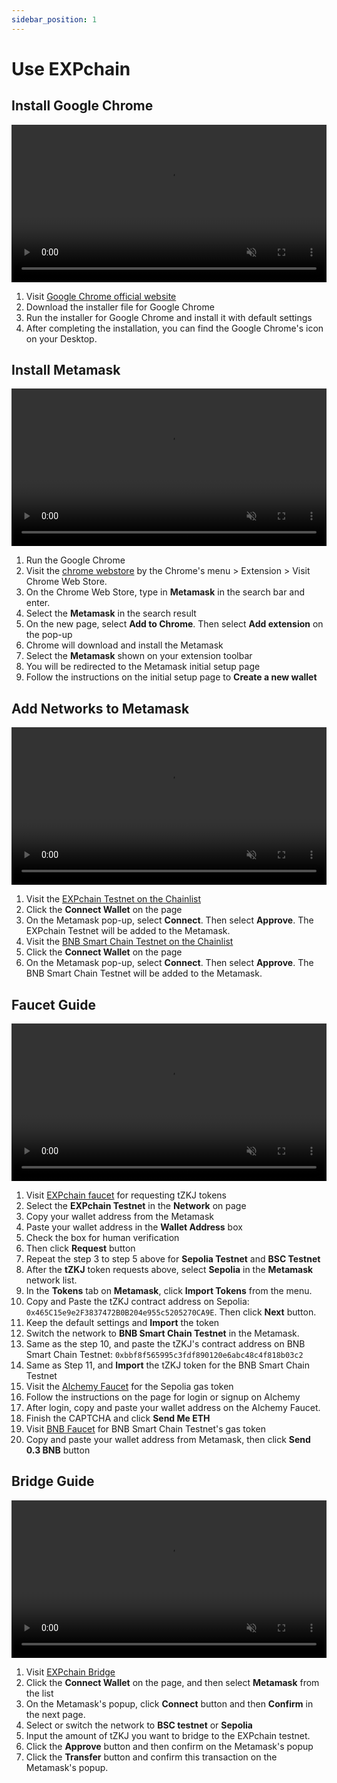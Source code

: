 ```yaml
---
sidebar_position: 1
---
```


# Use EXPchain

## Install Google Chrome

<video width="100%" muted controls>
    <source src="https://vitrual-assets.polyhedra.network/EXPchain/tutorial_video/01. Download Google Chrome.mp4" type="video/mp4" />
</video>

1. Visit [Google Chrome official website](https://www.google.com/chrome/)
2. Download the installer file for Google Chrome
3. Run the installer for Google Chrome and install it with default settings
4. After completing the installation, you can find the Google Chrome's icon on your Desktop.

## Install Metamask

<video width="100%" muted controls>
    <source src="https://vitrual-assets.polyhedra.network/EXPchain/tutorial_video/02. Install Metamask.mp4" type="video/mp4" />
</video>

1. Run the Google Chrome
2. Visit the [chrome webstore](https://chromewebstore.google.com/) by the Chrome's menu > Extension > Visit Chrome Web Store.
3. On the Chrome Web Store, type in **Metamask** in the search bar and enter.
4. Select the **Metamask** in the search result
5. On the new page, select **Add to Chrome**. Then select **Add extension** on the pop-up
6. Chrome will download and install the Metamask
7. Select the **Metamask** shown on your extension toolbar
8. You will be redirected to the Metamask initial setup page
9. Follow the instructions on the initial setup page to **Create a new wallet**

## Add Networks to Metamask

<video width="100%" muted controls>
    <source src="https://vitrual-assets.polyhedra.network/EXPchain/tutorial_video/03. Wallet Network Configuration.mp4" type="video/mp4" />
</video>

1. Visit the [EXPchain Testnet on the Chainlist](https://chainlist.org/chain/18880)
2. Click the **Connect Wallet** on the page
3. On the Metamask pop-up, select **Connect**. Then select **Approve**. The EXPchain Testnet will be added to the Metamask.
4. Visit the [BNB Smart Chain Testnet on the Chainlist](https://chainlist.org/chain/97)
5. Click the **Connect Wallet** on the page
6. On the Metamask pop-up, select **Connect**. Then select **Approve**. The BNB Smart Chain Testnet will be added to the Metamask.

## Faucet Guide

<video width="100%" muted controls>
    <source src="https://vitrual-assets.polyhedra.network/EXPchain/tutorial_video/04. Faucet Guide.mp4" type="video/mp4" />
</video>

1. Visit [EXPchain faucet](https://faucet.expchain.ai) for requesting tZKJ tokens
2. Select the **EXPchain Testnet** in the **Network** on page
3. Copy your wallet address from the Metamask
4. Paste your wallet address in the **Wallet Address** box
5. Check the box for human verification
6. Then click **Request** button
7. Repeat the step 3 to step 5 above for **Sepolia Testnet** and **BSC Testnet**
8. After the **tZKJ** token requests above, select **Sepolia** in the **Metamask** network list.
9. In the **Tokens** tab on **Metamask**, click **Import Tokens** from the menu.
10. Copy and Paste the tZKJ contract address on Sepolia: `0x465C15e9e2F3837472B0B204e955c5205270CA9E`. Then click **Next** button.
11. Keep the default settings and **Import** the token
12. Switch the network to **BNB Smart Chain Testnet** in the Metamask.
13. Same as the step 10, and paste the tZKJ's contract address on BNB Smart Chain Testnet: `0xbbf8f565995c3fdf890120e6abc48c4f818b03c2`
14. Same as Step 11, and **Import** the tZKJ token for the BNB Smart Chain Testnet
15. Visit the [Alchemy Faucet](https://www.alchemy.com/faucets/ethereum-sepolia) for the Sepolia gas token
16. Follow the instructions on the page for login or signup on Alchemy
17. After login, copy and paste your wallet address on the Alchemy Faucet.
18. Finish the CAPTCHA and click **Send Me ETH**
19. Visit [BNB Faucet](https://www.bnbchain.org/en/testnet-faucet) for BNB Smart Chain Testnet's gas token
20. Copy and paste your wallet address from Metamask, then click **Send 0.3 BNB** button

## Bridge Guide

<video width="100%" muted controls>
    <source src="https://vitrual-assets.polyhedra.network/EXPchain/tutorial_video/05. Bridge Guide.mp4" type="video/mp4" />
</video>

1. Visit [EXPchain Bridge](https://bridge.expchain.ai/bridge)
2. Click the **Connect Wallet** on the page, and then select **Metamask** from the list
3. On the Metamask's popup, click **Connect** button and then **Confirm** in the next page.
4. Select or switch the network to **BSC testnet** or **Sepolia**
5. Input the amount of tZKJ you want to bridge to the EXPchain testnet.
6. Click the **Approve** button and then confirm on the Metamask's popup
7. Click the **Transfer** button and confirm this transaction on the Metamask's popup.
